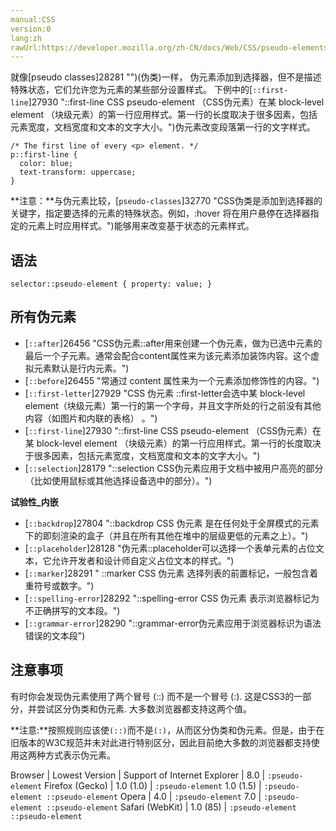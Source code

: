 ```yaml
---
manual:CSS
version:0
lang:zh
rawUrl:https://developer.mozilla.org/zh-CN/docs/Web/CSS/pseudo-elements
---
```






就像[pseudo classes]28281 "")(伪类)一样， 伪元素添加到选择器，但不是描述特殊状态，它们允许您为元素的某些部分设置样式。 下例中的[`::first-line`]27930 "::first-line CSS pseudo-element （CSS伪元素）在某 block-level element （块级元素）的第一行应用样式。第一行的长度取决于很多因素，包括元素宽度，文档宽度和文本的文字大小。")伪元素改变段落第一行的文字样式。


```
/* The first line of every <p> element. */
p::first-line {
  color: blue;
  text-transform: uppercase;
}
```


**注意：**与伪元素比较，[`pseudo-classes`]32770 "CSS伪类是添加到选择器的关键字，指定要选择的元素的特殊状态。例如，:hover 将在用户悬停在选择器指定的元素上时应用样式。")能够用来改变基于状态的元素样式。






## 语法<a name="语法"></a>

```
selector::pseudo-element { property: value; }
```

## 所有伪元素<a name="所有伪元素"></a>

* [`::after`]26456 "CSS伪元素::after用来创建一个伪元素，做为已选中元素的最后一个子元素。通常会配合content属性来为该元素添加装饰内容。这个虚拟元素默认是行内元素。")
* [`::before`]26455 "常通过 content 属性来为一个元素添加修饰性的内容。")
* [`::first-letter`]27929 "CSS 伪元素 ::first-letter会选中某 block-level element（块级元素）第一行的第一个字母，并且文字所处的行之前没有其他内容（如图片和内联的表格） 。")
* [`::first-line`]27930 "::first-line CSS pseudo-element （CSS伪元素）在某 block-level element （块级元素）的第一行应用样式。第一行的长度取决于很多因素，包括元素宽度，文档宽度和文本的文字大小。")
* [`::selection`]28179 "::selection CSS伪元素应用于文档中被用户高亮的部分（比如使用鼠标或其他选择设备选中的部分）。")


**试验性_内嵌**


* [`::backdrop`]27804 "::backdrop CSS 伪元素 是在任何处于全屏模式的元素下的即刻渲染的盒子（并且在所有其他在堆中的层级更低的元素之上）。")<i></i>
* [`::placeholder`]28128 "伪元素::placeholder可以选择一个表单元素的占位文本，它允许开发者和设计师自定义占位文本的样式。")<i></i>
* [`::marker`]28291 " ::marker CSS 伪元素 选择列表的前置标记，一般包含着重符号或数字。")<i></i>
* [`::spelling-error`]28292 "::spelling-error CSS 伪元素 表示浏览器标记为不正确拼写的文本段。")<i></i>
* [`::grammar-error`]28290 "::grammar-error伪元素应用于浏览器标识为语法错误的文本段")<i></i>

## 注意事项<a name="注意事项"></a>


有时你会发现伪元素使用了两个冒号 (::) 而不是一个冒号 (:). 这是CSS3的一部分，并尝试区分伪类和伪元素. 大多数浏览器都支持这两个值。



**注意:**按照规则应该使`(::)`而不是`(:)`，从而区分伪类和伪元素。但是，由于在旧版本的W3C规范并未对此进行特别区分，因此目前绝大多数的浏览器都支持使用这两种方式表示伪元素。



Browser | Lowest Version | Support of 
Internet Explorer | 8.0 | `:pseudo-element` 
Firefox (Gecko) | 1.0 (1.0) | `:pseudo-element` 
1.0 (1.5) | `:pseudo-element ::pseudo-element` 
Opera | 4.0 | `:pseudo-element` 
7.0 | `:pseudo-element ::pseudo-element` 
Safari (WebKit) | 1.0 (85) | `:pseudo-element ::pseudo-element` 








